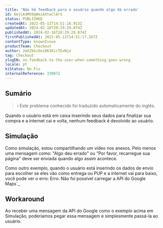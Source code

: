```yaml
---
title: 'Não há feedback para o usuário quando algo dá errado'
id: 6mjLK4MVOqWeiAXtwcl8rS
status: PUBLISHED
createdAt: 2022-05-12T14:51:16.913Z
updatedAt: 2024-02-16T20:29:29.074Z
publishedAt: 2024-02-16T20:29:29.074Z
firstPublishedAt: 2022-05-12T14:51:17.267Z
contentType: knownIssue
productTeam: Checkout
author: 2mXZkbi0oi061KicTExNjo
tag: Checkout
slugEN: no-feedback-to-the-user-when-something-goes-wrong
locale: pt
kiStatus: No Fix
internalReference: 339072
---
```


## Sumário

>ℹ️ Este problema conhecido foi traduzido automaticamente do inglês.


Quando o usuário está em caixa inserindo seus dados para finalizar sua compra e a internet cai e volta, nenhum feedback é devolvido ao usuário.



## Simulação


Como simulação, estou compartilhando um vídeo nos anexos. Pelo menos uma mensagem como: "Algo deu errado" ou "Por favor, recarregue sua página" deve ser enviada quando algo assim acontece.

Como outro exemplo, quando o usuário está inserindo os dados de envio para escolher se eles vão como entrega ou PUP e a internet vai para baixo, você pode ver o erro: Erro: Não foi possível carregar a API do Google Maps`_


## Workaround


Ao receber uma mensagem da API do Google como o exemplo acima em Simulação, poderíamos pegar essa mensagem e simplesmente passá-la ao usuário.

